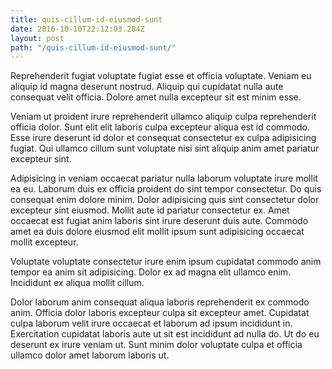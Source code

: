 ```yaml
---
title: quis-cillum-id-eiusmod-sunt
date: 2016-10-10T22:12:03.284Z
layout: post
path: "/quis-cillum-id-eiusmod-sunt/"
---
```


Reprehenderit fugiat voluptate fugiat esse et officia voluptate. Veniam eu aliquip id magna deserunt nostrud. Aliquip qui cupidatat nulla aute consequat velit officia. Dolore amet nulla excepteur sit est minim esse.

Veniam ut proident irure reprehenderit ullamco aliquip culpa reprehenderit officia dolor. Sunt elit elit laboris culpa excepteur aliqua est id commodo. Esse irure deserunt id dolor et consequat consectetur ex culpa adipisicing fugiat. Qui ullamco cillum sunt voluptate nisi sint aliquip anim amet pariatur excepteur sint.

Adipisicing in veniam occaecat pariatur nulla laborum voluptate irure mollit ea eu. Laborum duis ex officia proident do sint tempor consectetur. Do quis consequat enim dolore minim. Dolor adipisicing quis sint consectetur dolor excepteur sint eiusmod. Mollit aute id pariatur consectetur ex. Amet occaecat est fugiat anim laboris sint irure deserunt duis aute. Commodo amet ea duis dolore eiusmod elit mollit ipsum sunt adipisicing occaecat mollit excepteur.

Voluptate voluptate consectetur irure enim ipsum cupidatat commodo anim tempor ea anim sit adipisicing. Dolor ex ad magna elit ullamco enim. Incididunt ex aliqua mollit cillum.

Dolor laborum anim consequat aliqua laboris reprehenderit ex commodo anim. Officia dolor laboris excepteur culpa sit excepteur amet. Cupidatat culpa laborum velit irure occaecat et laborum ad ipsum incididunt in. Exercitation cupidatat laboris aute ut sit est incididunt ad nulla do. Ut do eu deserunt ex irure veniam ut. Sunt minim dolor voluptate culpa et officia ullamco dolor amet laborum laboris ut.